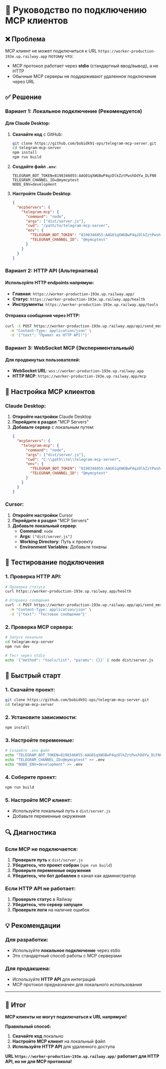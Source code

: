 # 🔌 Руководство по подключению MCP клиентов

## ❌ Проблема
MCP клиент не может подключиться к URL `https://worker-production-193e.up.railway.app` потому что:
- MCP протокол работает через **stdio** (стандартный ввод/вывод), а не HTTP
- Обычные MCP серверы не поддерживают удаленное подключение через URL

## ✅ Решение

### Вариант 1: Локальное подключение (Рекомендуется)

#### Для Claude Desktop:
1. **Скачайте код** с GitHub:
   ```bash
   git clone https://github.com/bobidk91-ops/telegram-mcp-server.git
   cd telegram-mcp-server
   npm install
   npm run build
   ```

2. **Создайте файл `.env`**:
   ```
   TELEGRAM_BOT_TOKEN=8198346055:AAG01qXWGBwP4qzDlkZztPwshDdYw_DLFN0
   TELEGRAM_CHANNEL_ID=@mymcptest
   NODE_ENV=development
   ```

3. **Настройте Claude Desktop**:
   ```json
   {
     "mcpServers": {
       "telegram-mcp": {
         "command": "node",
         "args": ["dist/server.js"],
         "cwd": "/path/to/telegram-mcp-server",
         "env": {
           "TELEGRAM_BOT_TOKEN": "8198346055:AAG01qXWGBwP4qzDlkZztPwshDdYw_DLFN0",
           "TELEGRAM_CHANNEL_ID": "@mymcptest"
         }
       }
     }
   }
   ```

### Вариант 2: HTTP API (Альтернатива)

#### Используйте HTTP endpoints напрямую:
- **Главная**: `https://worker-production-193e.up.railway.app/`
- **Статус**: `https://worker-production-193e.up.railway.app/health`
- **Инструменты**: `https://worker-production-193e.up.railway.app/tools`

#### Отправка сообщения через HTTP:
```bash
curl -X POST https://worker-production-193e.up.railway.app/api/send_message \
  -H "Content-Type: application/json" \
  -d '{"text": "Привет из HTTP API!"}'
```

### Вариант 3: WebSocket MCP (Экспериментальный)

#### Для продвинутых пользователей:
- **WebSocket URL**: `wss://worker-production-193e.up.railway.app`
- **HTTP MCP**: `https://worker-production-193e.up.railway.app/mcp`

## 🔧 Настройка MCP клиентов

### Claude Desktop:
1. **Откройте настройки** Claude Desktop
2. **Перейдите в раздел** "MCP Servers"
3. **Добавьте сервер** с локальным путем:
   ```json
   {
     "mcpServers": {
       "telegram-mcp": {
         "command": "node",
         "args": ["dist/server.js"],
         "cwd": "C:\\path\\to\\telegram-mcp-server",
         "env": {
           "TELEGRAM_BOT_TOKEN": "8198346055:AAG01qXWGBwP4qzDlkZztPwshDdYw_DLFN0",
           "TELEGRAM_CHANNEL_ID": "@mymcptest"
         }
       }
     }
   }
   ```

### Cursor:
1. **Откройте настройки** Cursor
2. **Перейдите в раздел** "MCP Servers"
3. **Добавьте локальный сервер**:
   - **Command**: `node`
   - **Args**: `["dist/server.js"]`
   - **Working Directory**: Путь к проекту
   - **Environment Variables**: Добавьте токены

## 📱 Тестирование подключения

### 1. Проверка HTTP API:
```bash
# Проверка статуса
curl https://worker-production-193e.up.railway.app/health

# Отправка сообщения
curl -X POST https://worker-production-193e.up.railway.app/api/send_message \
  -H "Content-Type: application/json" \
  -d '{"text": "Тестовое сообщение"}'
```

### 2. Проверка MCP сервера:
```bash
# Запуск локально
cd telegram-mcp-server
npm run dev

# Тест через stdio
echo '{"method": "tools/list", "params": {}}' | node dist/server.js
```

## 🚀 Быстрый старт

### 1. Скачайте проект:
```bash
git clone https://github.com/bobidk91-ops/telegram-mcp-server.git
cd telegram-mcp-server
```

### 2. Установите зависимости:
```bash
npm install
```

### 3. Настройте переменные:
```bash
# Создайте .env файл
echo "TELEGRAM_BOT_TOKEN=8198346055:AAG01qXWGBwP4qzDlkZztPwshDdYw_DLFN0" > .env
echo "TELEGRAM_CHANNEL_ID=@mymcptest" >> .env
echo "NODE_ENV=development" >> .env
```

### 4. Соберите проект:
```bash
npm run build
```

### 5. Настройте MCP клиент:
- Используйте локальный путь к `dist/server.js`
- Добавьте переменные окружения

## 🔍 Диагностика

### Если MCP не подключается:
1. **Проверьте путь** к `dist/server.js`
2. **Убедитесь, что проект собран** (`npm run build`)
3. **Проверьте переменные окружения**
4. **Убедитесь, что бот добавлен** в канал как администратор

### Если HTTP API не работает:
1. **Проверьте статус** в Railway
2. **Убедитесь, что сервер запущен**
3. **Проверьте логи** на наличие ошибок

## 💡 Рекомендации

### Для разработки:
- Используйте **локальное подключение** через stdio
- Это стандартный способ работы с MCP серверами

### Для продакшена:
- Используйте **HTTP API** для интеграций
- MCP протокол предназначен для локального использования

---

## 🎯 Итог

**MCP клиенты не могут подключаться к URL напрямую!**

**Правильный способ:**
1. **Скачайте код** локально
2. **Настройте MCP клиент** на локальный файл
3. **Используйте HTTP API** для удаленного доступа

**URL `https://worker-production-193e.up.railway.app/` работает для HTTP API, но не для MCP протокола!**
